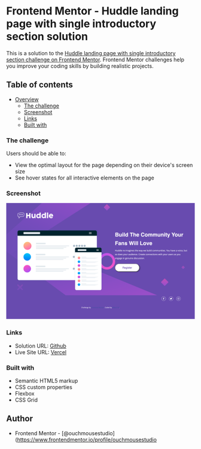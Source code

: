 # Frontend Mentor - Huddle landing page with single introductory section solution

This is a solution to the [Huddle landing page with single introductory section challenge on Frontend Mentor](https://www.frontendmentor.io/challenges/huddle-landing-page-with-a-single-introductory-section-B_2Wvxgi0). Frontend Mentor challenges help you improve your coding skills by building realistic projects.

## Table of contents

- [Overview](#overview)
  - [The challenge](#the-challenge)
  - [Screenshot](#screenshot)
  - [Links](#links)
  - [Built with](#built-with)

### The challenge

Users should be able to:

- View the optimal layout for the page depending on their device's screen size
- See hover states for all interactive elements on the page

### Screenshot

![desktop](images/desktop-screenshot.png)
<!-- ![mobile](screenshot/mobile.png)
![active-state](screenshot/active-state.JPG) -->

### Links

- Solution URL: [Github](https://github.com/ouchmousestudio/huddle-landing-page-with-single-introductory-section-master)
- Live Site URL: [Vercel](https://huddle-landing-pagesingle-intro-section-master.vercel.app/)

### Built with

- Semantic HTML5 markup
- CSS custom properties
- Flexbox
- CSS Grid

## Author

- Frontend Mentor - [@ouchmousestudio](https://www.frontendmentor.io/profile/ouchmousestudio
